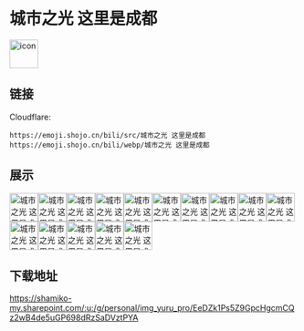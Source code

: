 # 城市之光 这里是成都
<img src="https://emoji.shojo.cn/bili/src/城市之光 这里是成都/icon.png" width="50" height="50" alt="icon">

## 链接
Cloudflare:
```
https://emoji.shojo.cn/bili/src/城市之光 这里是成都
https://emoji.shojo.cn/bili/webp/城市之光 这里是成都
```
## 展示
<img src="https://emoji.shojo.cn/bili/src/城市之光 这里是成都/城市之光 这里是成都-方脑壳.png" width="50" height="50" alt="城市之光 这里是成都-方脑壳"><img src="https://emoji.shojo.cn/bili/src/城市之光 这里是成都/城市之光 这里是成都-你要爪子.png" width="50" height="50" alt="城市之光 这里是成都-你要爪子"><img src="https://emoji.shojo.cn/bili/src/城市之光 这里是成都/城市之光 这里是成都-阔以.png" width="50" height="50" alt="城市之光 这里是成都-阔以"><img src="https://emoji.shojo.cn/bili/src/城市之光 这里是成都/城市之光 这里是成都-雄起.png" width="50" height="50" alt="城市之光 这里是成都-雄起"><img src="https://emoji.shojo.cn/bili/src/城市之光 这里是成都/城市之光 这里是成都-生气.png" width="50" height="50" alt="城市之光 这里是成都-生气"><img src="https://emoji.shojo.cn/bili/src/城市之光 这里是成都/城市之光 这里是成都-要得.png" width="50" height="50" alt="城市之光 这里是成都-要得"><img src="https://emoji.shojo.cn/bili/src/城市之光 这里是成都/城市之光 这里是成都-巴适得板.png" width="50" height="50" alt="城市之光 这里是成都-巴适得板"><img src="https://emoji.shojo.cn/bili/src/城市之光 这里是成都/城市之光 这里是成都-瓜兮兮.png" width="50" height="50" alt="城市之光 这里是成都-瓜兮兮"><img src="https://emoji.shojo.cn/bili/src/城市之光 这里是成都/城市之光 这里是成都-晓得了.png" width="50" height="50" alt="城市之光 这里是成都-晓得了"><img src="https://emoji.shojo.cn/bili/src/城市之光 这里是成都/城市之光 这里是成都-算了.png" width="50" height="50" alt="城市之光 这里是成都-算了"><img src="https://emoji.shojo.cn/bili/src/城市之光 这里是成都/城市之光 这里是成都-莫挨我.png" width="50" height="50" alt="城市之光 这里是成都-莫挨我"><img src="https://emoji.shojo.cn/bili/src/城市之光 这里是成都/城市之光 这里是成都-瞧一下.png" width="50" height="50" alt="城市之光 这里是成都-瞧一下"><img src="https://emoji.shojo.cn/bili/src/城市之光 这里是成都/城市之光 这里是成都-背时.png" width="50" height="50" alt="城市之光 这里是成都-背时"><img src="https://emoji.shojo.cn/bili/src/城市之光 这里是成都/城市之光 这里是成都-莫开腔.png" width="50" height="50" alt="城市之光 这里是成都-莫开腔"><img src="https://emoji.shojo.cn/bili/src/城市之光 这里是成都/城市之光 这里是成都-板板.png" width="50" height="50" alt="城市之光 这里是成都-板板">

## 下载地址

https://shamiko-my.sharepoint.com/:u:/g/personal/img_yuru_pro/EeDZk1Ps5Z9GpcHgcmCQz2wB4de5uGP698dRzSaDVztPYA